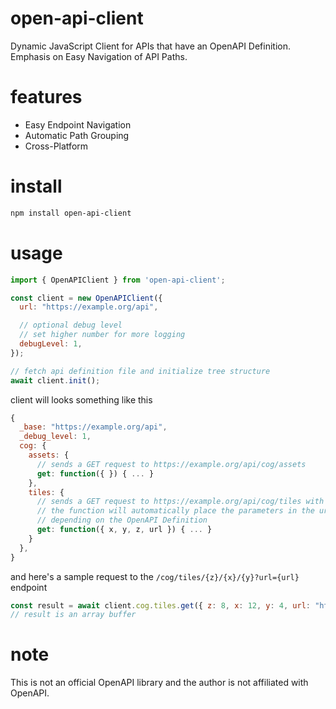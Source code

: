 # open-api-client
Dynamic JavaScript Client for APIs that have an OpenAPI Definition.  Emphasis on Easy Navigation of API Paths.

# features
- Easy Endpoint Navigation
- Automatic Path Grouping
- Cross-Platform

# install
```bash
npm install open-api-client
```

# usage
```js
import { OpenAPIClient } from 'open-api-client';

const client = new OpenAPIClient({
  url: "https://example.org/api",

  // optional debug level
  // set higher number for more logging
  debugLevel: 1,
});

// fetch api definition file and initialize tree structure
await client.init();
```
client will looks something like this
```js
{
  _base: "https://example.org/api",
  _debug_level: 1,
  cog: {
    assets: {
      // sends a GET request to https://example.org/api/cog/assets
      get: function({ }) { ... }
    },
    tiles: {
      // sends a GET request to https://example.org/api/cog/tiles with the provided parameters (x, y, z, and url)
      // the function will automatically place the parameters in the url path or as query params
      // depending on the OpenAPI Definition
      get: function({ x, y, z, url }) { ... }
    }
  },
}
```
and here's a sample request to the `/cog/tiles/{z}/{x}/{y}?url={url}` endpoint
```js
const result = await client.cog.tiles.get({ z: 8, x: 12, y: 4, url: "https://example.org/data/test.tif" });
// result is an array buffer
```

# note
This is not an official OpenAPI library and the author is not affiliated with OpenAPI.

